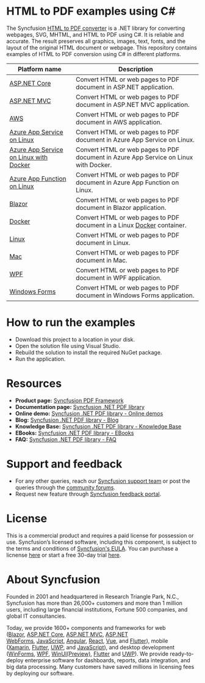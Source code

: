 # HTML to PDF examples using C#
The Syncfusion [HTML to PDF converter](https://www.syncfusion.com/document-processing/pdf-framework/net/html-to-pdf) is a .NET library for converting webpages, SVG, MHTML, and HTML to PDF using C#. It is reliable and accurate. The result preserves all graphics, images, text, fonts, and the layout of the original HTML document or webpage. This repository contains examples of HTML to PDF conversion using C# in different platforms.


Platform name | Description
--- | ---
[ASP.NET Core](https://github.com/SyncfusionExamples/html-to-pdf-dotnet-examples/blob/master/ASP.NET%20Core) | Convert HTML or web pages to PDF document in ASP.NET application.
[ASP.NET MVC](https://github.com/SyncfusionExamples/html-to-pdf-dotnet-examples/blob/master/ASP.NET%20MVC) | Convert HTML or web pages to PDF document in ASP.NET MVC application.
[AWS](https://github.com/SyncfusionExamples/html-to-pdf-dotnet-examples/tree/EJDOTNETCORE-4241-Add-.NET-sample-with-readme-file/AWS) | Convert HTML or web pages to PDF document in AWS application. 
[Azure App Service on Linux](https://github.com/SyncfusionExamples/html-to-pdf-dotnet-examples/tree/EJDOTNETCORE-4241-Add-.NET-sample-with-readme-file/Azure/AzureAppLinux_CoreSample) | Convert HTML or web pages to PDF document in Azure App Service on Linux. 
[Azure App Service on Linux with Docker](https://github.com/SyncfusionExamples/html-to-pdf-dotnet-examples/tree/EJDOTNETCORE-4241-Add-.NET-sample-with-readme-file/Azure/BlinkLinuxDockerAzureSample) | Convert HTML or web pages to PDF document in Azure App Service on Linux with Docker. 
[Azure App Function on Linux](https://github.com/SyncfusionExamples/html-to-pdf-dotnet-examples/tree/EJDOTNETCORE-4241-Add-.NET-sample-with-readme-file/Azure/HtmlToPdfBlinkAzureFunction) | Convert HTML or web pages to PDF document in Azure App Function on Linux.
[Blazor](https://github.com/SyncfusionExamples/html-to-pdf-dotnet-examples/blob/master/Blazor) | Convert HTML or web pages to PDF document in Blazor application.
[Docker](https://github.com/SyncfusionExamples/html-to-pdf-dotnet-examples/blob/master/Docker) | Convert HTML or web pages to PDF document in a Linux [Docker](https://www.docker.com/why-docker/) container.
[Linux](https://github.com/SyncfusionExamples/html-to-pdf-dotnet-examples/tree/EJDOTNETCORE-4241-Add-.NET-sample-with-readme-file/Linux) | Convert HTML or web pages to PDF document in Linux.
[Mac](https://github.com/SyncfusionExamples/html-to-pdf-dotnet-examples/tree/EJDOTNETCORE-4241-Add-.NET-sample-with-readme-file/MAC) | Convert HTML or web pages to PDF document in Mac. 
[WPF](https://github.com/SyncfusionExamples/html-to-pdf-dotnet-examples/blob/master/WPF) | Convert HTML or web pages to PDF document in WPF application.
[Windows Forms](https://github.com/SyncfusionExamples/html-to-pdf-dotnet-examples/blob/master/Windows%20Forms) | Convert HTML or web pages to PDF document in Windows Forms application.

# How to run the examples
* Download this project to a location in your disk. 
* Open the solution file using Visual Studio. 
* Rebuild the solution to install the required NuGet package. 
* Run the application.

# Resources
*   **Product page:** [Syncfusion PDF Framework](https://www.syncfusion.com/document-processing/pdf-framework/net)
*   **Documentation page:** [Syncfusion .NET PDF library](https://help.syncfusion.com/file-formats/pdf/overview)
*   **Online demo:** [Syncfusion .NET PDF library - Online demos](https://ej2.syncfusion.com/aspnetcore/PDF/CompressExistingPDF#/bootstrap5)
*   **Blog:** [Syncfusion .NET PDF library - Blog](https://www.syncfusion.com/blogs/category/pdf)
*   **Knowledge Base:** [Syncfusion .NET PDF library - Knowledge Base](https://www.syncfusion.com/kb/windowsforms/pdf)
*   **EBooks:** [Syncfusion .NET PDF library - EBooks](https://www.syncfusion.com/succinctly-free-ebooks)
*   **FAQ:** [Syncfusion .NET PDF library - FAQ](https://www.syncfusion.com/faq/)

# Support and feedback
*   For any other queries, reach our [Syncfusion support team](https://www.syncfusion.com/support/directtrac/incidents/newincident?utm_source=github&utm_medium=listing&utm_campaign=github-docio-examples) or post the queries through the [community forums](https://www.syncfusion.com/forums?utm_source=github&utm_medium=listing&utm_campaign=github-docio-examples).
*   Request new feature through [Syncfusion feedback portal](https://www.syncfusion.com/feedback?utm_source=github&utm_medium=listing&utm_campaign=github-docio-examples).

# License
This is a commercial product and requires a paid license for possession or use. Syncfusion’s licensed software, including this component, is subject to the terms and conditions of [Syncfusion's EULA](https://www.syncfusion.com/eula/es/?utm_source=github&utm_medium=listing&utm_campaign=github-docio-examples). You can purchase a licnense [here](https://www.syncfusion.com/sales/products?utm_source=github&utm_medium=listing&utm_campaign=github-docio-examples) or start a free 30-day trial [here](https://www.syncfusion.com/account/manage-trials/start-trials?utm_source=github&utm_medium=listing&utm_campaign=github-docio-examples).

# About Syncfusion
Founded in 2001 and headquartered in Research Triangle Park, N.C., Syncfusion has more than 26,000+ customers and more than 1 million users, including large financial institutions, Fortune 500 companies, and global IT consultancies.

Today, we provide 1600+ components and frameworks for web ([Blazor](https://www.syncfusion.com/blazor-components?utm_source=github&utm_medium=listing&utm_campaign=github-docio-examples), [ASP.NET Core](https://www.syncfusion.com/aspnet-core-ui-controls?utm_source=github&utm_medium=listing&utm_campaign=github-docio-examples), [ASP.NET MVC](https://www.syncfusion.com/aspnet-mvc-ui-controls?utm_source=github&utm_medium=listing&utm_campaign=github-docio-examples), [ASP.NET WebForms](https://www.syncfusion.com/jquery/aspnet-webforms-ui-controls?utm_source=github&utm_medium=listing&utm_campaign=github-docio-examples), [JavaScript](https://www.syncfusion.com/javascript-ui-controls?utm_source=github&utm_medium=listing&utm_campaign=github-docio-examples), [Angular](https://www.syncfusion.com/angular-ui-components?utm_source=github&utm_medium=listing&utm_campaign=github-docio-examples), [React](https://www.syncfusion.com/react-ui-components?utm_source=github&utm_medium=listing&utm_campaign=github-docio-examples), [Vue](https://www.syncfusion.com/vue-ui-components?utm_source=github&utm_medium=listing&utm_campaign=github-docio-examples), and [Flutter](https://www.syncfusion.com/flutter-widgets?utm_source=github&utm_medium=listing&utm_campaign=github-docio-examples)), mobile ([Xamarin](https://www.syncfusion.com/xamarin-ui-controls?utm_source=github&utm_medium=listing&utm_campaign=github-docio-examples), [Flutter](https://www.syncfusion.com/flutter-widgets?utm_source=github&utm_medium=listing&utm_campaign=github-docio-examples), [UWP](https://www.syncfusion.com/uwp-ui-controls?utm_source=github&utm_medium=listing&utm_campaign=github-docio-examples), and [JavaScript](https://www.syncfusion.com/javascript-ui-controls?utm_source=github&utm_medium=listing&utm_campaign=github-docio-examples)), and desktop development ([WinForms](https://www.syncfusion.com/winforms-ui-controls?utm_source=github&utm_medium=listing&utm_campaign=github-docio-examples), [WPF](https://www.syncfusion.com/wpf-ui-controls?utm_source=github&utm_medium=listing&utm_campaign=github-docio-examples), [WinUI(Preview)](https://www.syncfusion.com/winui-controls?utm_source=github&utm_medium=listing&utm_campaign=github-docio-examples), [Flutter](https://www.syncfusion.com/flutter-widgets?utm_source=github&utm_medium=listing&utm_campaign=github-docio-examples) and [UWP](https://www.syncfusion.com/uwp-ui-controls?utm_source=github&utm_medium=listing&utm_campaign=github-docio-examples)). We provide ready-to-deploy enterprise software for dashboards, reports, data integration, and big data processing. Many customers have saved millions in licensing fees by deploying our software.

